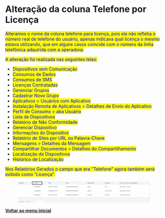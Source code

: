 # Alteração da coluna Telefone por Licença

<mark style="color:blue;">Alteramos o nome da coluna telefone para licença, pois ela não refletia o número real de telefone do usuário, apenas indicava qual licença o mesmo estava utilizando, que em alguns casos coincide com o número da linha telefônica adquirida com a operadora.</mark>&#x20;

<mark style="color:blue;">A alteração foi realizada nas seguintes telas:</mark>

* <mark style="color:blue;">Dispositivos sem Comunicação</mark>
* <mark style="color:blue;">Consumos de Dados</mark>
* <mark style="color:blue;">Consumos de SMS</mark>
* <mark style="color:blue;">Licenças Contratadas</mark>
* <mark style="color:blue;">Gerenciar Grupos</mark>
* <mark style="color:blue;">Cadastrar Novo Grupo</mark>
* <mark style="color:blue;">Aplicativos > Usuários com Aplicativo</mark>
* <mark style="color:blue;">Instalação Remota de Aplicativos > Detalhes de Envio do Aplicativo</mark>
* <mark style="color:blue;">Perfil de Consumo > aba Usuário</mark>
* <mark style="color:blue;">Lista de Dispositivos</mark>
* <mark style="color:blue;">Relatório de Não Conformidade</mark>
* <mark style="color:blue;">Gerenciar Dispositivo</mark>
* <mark style="color:blue;">Informações do Dispositivo</mark>
* <mark style="color:blue;">Relatório de Sites por URL ou Palavra-Chave</mark>
* <mark style="color:blue;">Mensagens > Detalhes da Mensagem</mark>
* <mark style="color:blue;">Compartilhar Documentos > Detalhes do Compartilhamento</mark>
* <mark style="color:blue;">Localização de Dispositivos</mark>
* <mark style="color:blue;">Histórico de Localização</mark>

<mark style="color:blue;">Nos Relatórios Gerados o campo que era "Telefone" agora também será exibido como “Licença”.</mark>

<figure><img src="../../../.gitbook/assets/image (3) (1) (1) (1) (1) (1) (1) (1) (1) (1) (1) (1) (1).png" alt=""><figcaption></figcaption></figure>

[**Voltar ao menu inicial**](./)
